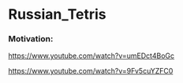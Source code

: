 # Russian_Tetris
### Motivation:
https://www.youtube.com/watch?v=umEDct4BoGc

https://www.youtube.com/watch?v=9Fv5cuYZFC0
